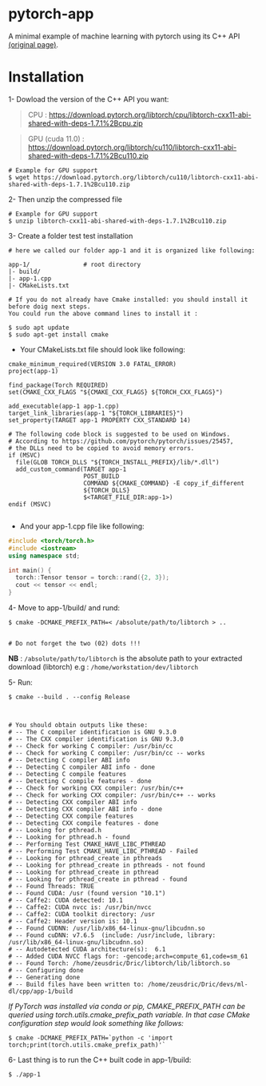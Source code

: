 # pytorch-app
A minimal example of machine learning with pytorch using its C++ API [(original page)](https://pytorch.org/cppdocs/installing.html).

# Installation 

1- Dowload the version of the C++ API you want:
> CPU : https://download.pytorch.org/libtorch/cpu/libtorch-cxx11-abi-shared-with-deps-1.7.1%2Bcpu.zip


> GPU (cuda 11.0) : https://download.pytorch.org/libtorch/cu110/libtorch-cxx11-abi-shared-with-deps-1.7.1%2Bcu110.zip

```
# Example for GPU support
$ wget https://download.pytorch.org/libtorch/cu110/libtorch-cxx11-abi-shared-with-deps-1.7.1%2Bcu110.zip
```
2- Then unzip the compressed file
```
# Example for GPU support
$ unzip libtorch-cxx11-abi-shared-with-deps-1.7.1%2Bcu110.zip
```
3- Create a folder test test installation
```
# here we called our folder app-1 and it is organized like following:

app-1/               # root directory
|- build/    
|- app-1.cpp
|- CMakeLists.txt

# If you do not already have Cmake installed: you should install it before doig next steps.
You could run the above command lines to install it :

$ sudo apt update
$ sudo apt-get install cmake
```

* Your CMakeLists.txt file should look like following:

```
cmake_minimum_required(VERSION 3.0 FATAL_ERROR)
project(app-1)

find_package(Torch REQUIRED)
set(CMAKE_CXX_FLAGS "${CMAKE_CXX_FLAGS} ${TORCH_CXX_FLAGS}")

add_executable(app-1 app-1.cpp)
target_link_libraries(app-1 "${TORCH_LIBRARIES}")
set_property(TARGET app-1 PROPERTY CXX_STANDARD 14)

# The following code block is suggested to be used on Windows.
# According to https://github.com/pytorch/pytorch/issues/25457,
# the DLLs need to be copied to avoid memory errors.
if (MSVC)
  file(GLOB TORCH_DLLS "${TORCH_INSTALL_PREFIX}/lib/*.dll")
  add_custom_command(TARGET app-1
                     POST_BUILD
                     COMMAND ${CMAKE_COMMAND} -E copy_if_different
                     ${TORCH_DLLS}
                     $<TARGET_FILE_DIR:app-1>)
endif (MSVC)


```

* And your app-1.cpp file like following:

```cpp
#include <torch/torch.h>
#include <iostream>
using namespace std;

int main() {
  torch::Tensor tensor = torch::rand({2, 3});
  cout << tensor << endl;
}
```

4- Move to app-1/build/ and rund:
```
$ cmake -DCMAKE_PREFIX_PATH=< /absolute/path/to/libtorch > ..


# Do not forget the two (02) dots !!!
```

**NB** : `/absolute/path/to/libtorch` is the absolute path to your extracted download (libtorch)
e.g : `/home/workstation/dev/libtorch`

5- Run:
```
$ cmake --build . --config Release



# You should obtain outputs like these:
# -- The C compiler identification is GNU 9.3.0
# -- The CXX compiler identification is GNU 9.3.0
# -- Check for working C compiler: /usr/bin/cc
# -- Check for working C compiler: /usr/bin/cc -- works
# -- Detecting C compiler ABI info
# -- Detecting C compiler ABI info - done
# -- Detecting C compile features
# -- Detecting C compile features - done
# -- Check for working CXX compiler: /usr/bin/c++
# -- Check for working CXX compiler: /usr/bin/c++ -- works
# -- Detecting CXX compiler ABI info
# -- Detecting CXX compiler ABI info - done
# -- Detecting CXX compile features
# -- Detecting CXX compile features - done
# -- Looking for pthread.h
# -- Looking for pthread.h - found
# -- Performing Test CMAKE_HAVE_LIBC_PTHREAD
# -- Performing Test CMAKE_HAVE_LIBC_PTHREAD - Failed
# -- Looking for pthread_create in pthreads
# -- Looking for pthread_create in pthreads - not found
# -- Looking for pthread_create in pthread
# -- Looking for pthread_create in pthread - found
# -- Found Threads: TRUE  
# -- Found CUDA: /usr (found version "10.1") 
# -- Caffe2: CUDA detected: 10.1
# -- Caffe2: CUDA nvcc is: /usr/bin/nvcc
# -- Caffe2: CUDA toolkit directory: /usr
# -- Caffe2: Header version is: 10.1
# -- Found CUDNN: /usr/lib/x86_64-linux-gnu/libcudnn.so  
# -- Found cuDNN: v7.6.5  (include: /usr/include, library: /usr/lib/x86_64-linux-gnu/libcudnn.so)
# -- Autodetected CUDA architecture(s):  6.1
# -- Added CUDA NVCC flags for: -gencode;arch=compute_61,code=sm_61
# -- Found Torch: /home/zeusdric/Dric/libtorch/lib/libtorch.so  
# -- Configuring done
# -- Generating done
# -- Build files have been written to: /home/zeusdric/Dric/devs/ml-dl/cpp/app-1/build
```

_If PyTorch was installed via conda or pip, CMAKE_PREFIX_PATH can be queried using torch.utils.cmake_prefix_path variable. In that case CMake configuration step would look something like follows:_


```
$ cmake -DCMAKE_PREFIX_PATH=`python -c 'import torch;print(torch.utils.cmake_prefix_path)'`

```

6- Last thing is to run the C++ built code in app-1/build:
```
$ ./app-1
``` 